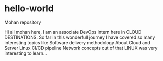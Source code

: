 # hello-world
Mohan repository


Hi all mohan here, I am an associate DevOps intern here in CLOUD DESTINATIONS. So far in this wonderfull journey I have covered so many interesting topics like 
Software delivery methodology
About Cloud and Server
Linux 
CI/CD pipeline 
Network concepts 
out of that LINUX was very interesting to learn... 
